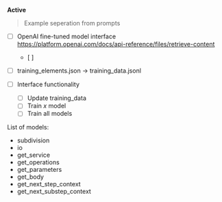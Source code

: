 **Active**
> Example seperation from prompts

- [ ] OpenAI fine-tuned model interface
https://platform.openai.com/docs/api-reference/files/retrieve-content
    - [ ] 

- [ ] training_elements.json -> training_data.jsonl

- [ ] Interface functionality
    - [ ] Update training_data
    - [ ] Train *x* model
    - [ ] Train all models

List of models:
- subdivision
- io
- get_service
- get_operations
- get_parameters
- get_body
- get_next_step_context
- get_next_substep_context